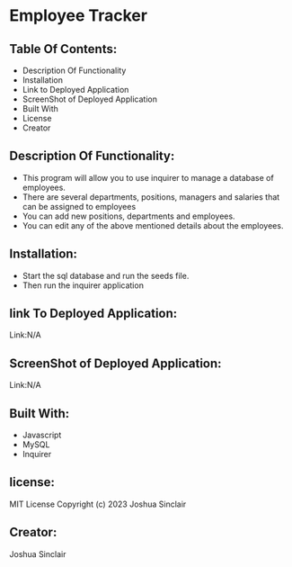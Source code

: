 # Employee Tracker
## Table Of Contents:
- Description Of Functionality
- Installation
- Link to Deployed Application
- ScreenShot of Deployed Application
- Built With
- License
- Creator
## Description Of Functionality:
- This program will allow you to use inquirer to manage a database of employees.
- There are several departments, positions, managers and salaries that can be assigned to employees
- You can add new positions, departments and employees.
- You can edit any of the above mentioned details about the employees. 
## Installation:
- Start the sql database and run the seeds file.
- Then run the inquirer application
## link To Deployed Application:
Link:N/A
## ScreenShot of Deployed Application:
Link:N/A
## Built With:
- Javascript
- MySQL
- Inquirer
## license:
MIT License
Copyright (c) 2023 Joshua Sinclair
## Creator:
Joshua Sinclair

